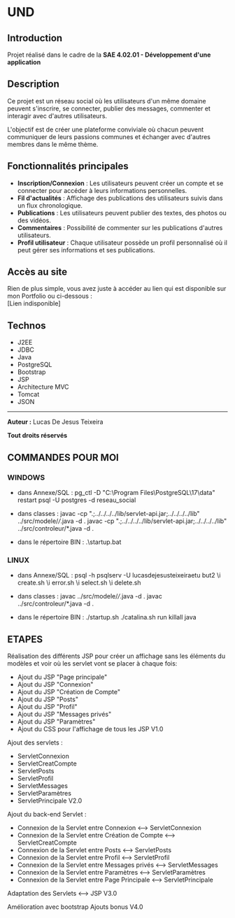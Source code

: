 # UND

## Introduction

Projet réalisé dans le cadre de la **SAE 4.02.01 - Développement d'une application**

## Description

Ce projet est un réseau social où les utilisateurs d'un même domaine peuvent s'inscrire, se connecter, publier des messages, commenter et interagir avec d'autres utilisateurs. 

L'objectif est de créer une plateforme conviviale où chacun peuvent communiquer de leurs passions communes et échanger avec d'autres membres dans le même thème.

## Fonctionnalités principales

- **Inscription/Connexion** : Les utilisateurs peuvent créer un compte et se connecter pour accéder à leurs informations personnelles.
- **Fil d'actualités** : Affichage des publications des utilisateurs suivis dans un flux chronologique.
- **Publications** : Les utilisateurs peuvent publier des textes, des photos ou des vidéos.
- **Commentaires** : Possibilité de commenter sur les publications d'autres utilisateurs.
- **Profil utilisateur** : Chaque utilisateur possède un profil personnalisé où il peut gérer ses informations et ses publications.

## Accès au site

Rien de plus simple, vous avez juste à accéder au lien qui est disponible sur mon Portfolio ou ci-dessous :  \
[Lien indisponible]

## Technos

- J2EE
- JDBC
- Java
- PostgreSQL
- Bootstrap
- JSP
- Architecture MVC
- Tomcat
- JSON

---

**__Auteur :__** Lucas De Jesus Teixeira

**Tout droits réservés**

## COMMANDES POUR MOI 

### WINDOWS
- dans Annexe/SQL : 
pg_ctl -D "C:\Program Files\PostgreSQL\17\data" restart
psql -U postgres -d reseau_social

- dans classes : 
javac -cp ".;../../../../lib/servlet-api.jar;../../../../lib" ../src/modele/*/*.java -d .
javac -cp ".;../../../../lib/servlet-api.jar;../../../../lib" ../src/controleur/*.java -d .

- dans le répertoire BIN : 
.\startup.bat

### LINUX
- dans Annexe/SQL : 
psql -h psqlserv -U lucasdejesusteixeiraetu but2
\i create.sh
\i error.sh
\i select.sh
\i delete.sh

- dans classes : 
javac ../src/modele/*/*.java -d .
javac ../src/controleur/*.java -d .

- dans le répertoire BIN : 
./startup.sh
./catalina.sh run
killall java

## ETAPES

Réalisation des différents JSP pour créer un affichage sans les éléments du modèles et voir où les servlet vont se placer à chaque fois:
- Ajout du JSP "Page principale"
- Ajout du JSP "Connexion"
- Ajout du JSP "Création de Compte"
- Ajout du JSP "Posts"
- Ajout du JSP "Profil"
- Ajout du JSP "Messages privés"
- Ajout du JSP "Paramètres"
- Ajout du CSS pour l'affichage de tous les JSP
V1.0

Ajout des servlets :
- ServletConnexion
- ServletCreatCompte
- ServletPosts
- ServletProfil
- ServletMessages
- ServletParamètres
- ServletPrincipale
V2.0

Ajout du back-end Servlet :
- Connexion de la Servlet entre Connexion <--> ServletConnexion
- Connexion de la Servlet entre Création de Compte <--> ServletCreatCompte
- Connexion de la Servlet entre Posts <--> ServletPosts
- Connexion de la Servlet entre Profil <--> ServletProfil
- Connexion de la Servlet entre Messages privés <--> ServletMessages
- Connexion de la Servlet entre Paramètres <--> ServletParamètres
- Connexion de la Servlet entre Page Principale <--> ServletPrincipale

Adaptation des Servlets <--> JSP
V3.0

Amélioration avec bootstrap
Ajouts bonus
V4.0